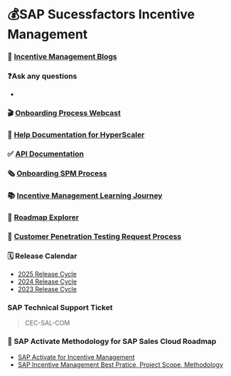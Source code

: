 # 💰SAP Sucessfactors Incentive Management




### 📑 [Incentive Management Blogs](https://community.sap.com/t5/c-khhcw49343/SAP+SuccessFactors+Incentive+Management/pd-p/73555000100800001602)
  
### ❓Ask any questions
* 

### 🎬 [Onboarding Process Webcast](https://support.sap.com/en/product/onboarding-resource-center/sap-customer-onboarding-webcasts/sap-sales-perf-management-onboarding-webcasts.html)
### 📕 [Help Documentation for HyperScaler](https://help.sap.com/docs/SAP_Commissions_K8s?locale=en-US)
### ✅ [API Documentation](https://api.sap.com/package/SAPCommissions/overview)
### 🗞 [Onboarding SPM Process](https://support.sap.com/en/product/onboarding-resource-center/spm.html)
### 📚 [Incentive Management Learning Journey](https://help.sap.com/learning-journeys/0b5e2b8b46c446d1992e7680094762cd)
### 🧮 [Roadmap Explorer](https://roadmaps.sap.com/board?range=FIRST-LAST&PRODUCT=73555000100800001602)
### 🚨 [Customer Penetration Testing Request Process](https://me.sap.com/notes/3080379/E)

### 🗓 Release Calendar
* [2025 Release Cycle](https://community.sap.com/t5/product-and-customer-updates/sap-spm-2025-release-schedule/ba-p/13945165)
* [2024 Release Cycle](https://groups.community.sap.com/t5/product-and-customer-updates/sap-spm-2024-release-schedule/ba-p/298930)
* [2023 Release Cycle](https://groups.community.sap.com/t5/product-and-customer-updates/sap-spm-2024-release-schedule/ba-p/298930)

### SAP Technical Support Ticket
> CEC-SAL-COM



### 📰 SAP Activate Methodology for SAP Sales Cloud Roadmap
* [SAP Activate for Incentive Management](https://go.support.sap.com/roadmapviewer/#/group/658F507A-D6F5-4B78-9EE1-0300C5F1E40F/phaseAccelerator/21471841d1684e148c7193ad39c6bf54:901B0E6D3F501EEA97A377511880469D,901B0E6D3F441EDA93D60E4D660C9687,901B0E6D3F441EDA93D60E4D660C3687,901B0E6D3F441EDA93D60E4D660C5687,901B0E6D3F441EDA93D60E4D660CB687,901B0E6D3F441EDA93D60E4D660C7687)
* [SAP Incentive Management Best Pratice, Project Scope, Methodology](https://me.sap.com/roadmapviewer/group/658F507A-D6F5-4B78-9EE1-0300C5F1E40F/phaseaccelerator/21471841d1684e148c7193ad39c6bf54:901B0E6D3F501EEA97A377511880469D,901B0E6D3F441EDA93D60E4D660C9687,901B0E6D3F441EDA93D60E4D660C3687,901B0E6D3F441EDA93D60E4D660C5687,901B0E6D3F441EDA93D60E4D660CB687,901B0E6D3F441EDA93D60E4D660C7687)
